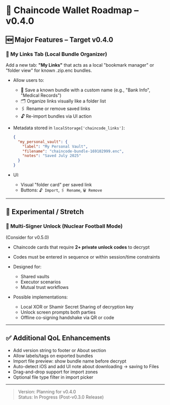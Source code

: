 # 🧭 Chaincode Wallet Roadmap – v0.4.0

## 🆕 Major Features – Target v0.4.0

### 🧷 My Links Tab (Local Bundle Organizer)
Add a new tab: **"My Links"** that acts as a local "bookmark manager" or "folder view" for known .zip.enc bundles.

- Allow users to:
  - 💾 Save a known bundle with a custom name (e.g., "Bank Info", "Medical Records")
  - 🗂 Organize links visually like a folder list
  - 🖇 Rename or remove saved links
  - 🔓 Re-import bundles via UI action

- Metadata stored in `localStorage['chaincode_links']`:
  ```json
  {
    "my_personal_vault": {
      "label": "My Personal Vault",
      "filename": "chaincode-bundle-169102999.enc",
      "notes": "Saved July 2025"
    }
  }
  ```

- UI: 
  - Visual "folder card" per saved link
  - Buttons: `🔓 Import`, `🖇 Rename`, `🗑 Remove`

---

## 🧪 Experimental / Stretch

### 🔐 Multi-Signer Unlock (Nuclear Football Mode)
(Consider for v0.5.0)

- Chaincode cards that require **2+ private unlock codes** to decrypt
- Codes must be entered in sequence or within session/time constraints
- Designed for:
  - Shared vaults
  - Executor scenarios
  - Mutual trust workflows

- Possible implementations:
  - Local XOR or Shamir Secret Sharing of decryption key
  - Unlock screen prompts both parties
  - Offline co-signing handshake via QR or code

---

## ✅ Additional QoL Enhancements

- Add version string to footer or About section
- Allow labels/tags on exported bundles
- Import file preview: show bundle name before decrypt
- Auto-detect iOS and add UI note about downloading → saving to Files
- Drag-and-drop support for import zones
- Optional file type filter in import picker

---

> Version: Planning for v0.4.0  
> Status: In Progress (Post-v0.3.0 Release)

